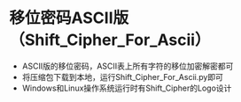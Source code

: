 # 移位密码ASCII版（Shift_Cipher_For_Ascii）

+ ASCII版的移位密码，ASCII表上所有字符的移位加密解密都可
+ 将压缩包下载到本地，运行Shift_Cipher_For_Ascii.py即可
+ Windows和Linux操作系统运行时有Shift_Cipher的Logo设计
